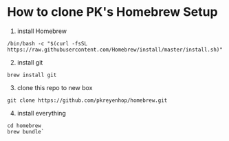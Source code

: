 How to clone PK's Homebrew Setup
===========================
1. install Homebrew
```
/bin/bash -c "$(curl -fsSL https://raw.githubusercontent.com/Homebrew/install/master/install.sh)"
```
2. install git 

```
brew install git
```

3. clone this repo to new box

``` 
git clone https://github.com/pkreyenhop/homebrew.git

```

4. install everything

```
cd homebrew
brew bundle`

``` 
